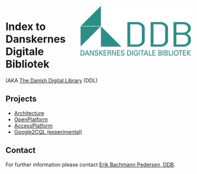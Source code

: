 <img src="DDB_logo_green.300.png" alt="DDB" title="DDB" align="right">
<!--
![DDB](DDB_logo_green.300.png)
-->

# Index to Danskernes Digitale Bibliotek
(AKA [The Danish Digital Library](https://www.danskernesdigitalebibliotek.dk/english/) (DDL)

## Projects
* [Architecture](/architecture/) 
* [OpenPlatform](/OpenPlatform/) 
* [AccessPlatform](/AccessPlatform/) 
* [Google2CQL (experimental)](/google2cql/)



<!--
# danskernesdigitalebibliotek.github.io
Test page
-->

## Contact <a name="contact"/>

For further information please contact 
[Erik Bachmann Pedersen, DDB](mailto:ddb@slks.dk?Subject=[danskernesdigitalebibliotek.github.io]@ebp&Body=).
